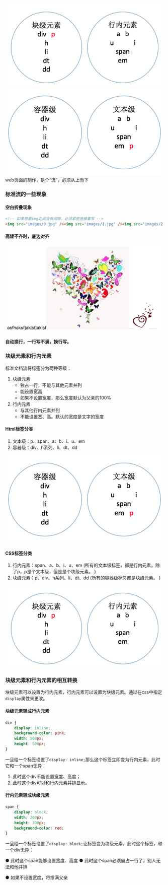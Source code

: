 ![](/assets/css标签分类块级元素与行内元素.png)![](/assets/html标签分类文本级和容器级.png)web页面的制作，是个“流”，必须从上而下  

### 标准流的一些现象
#### 空白折叠现象
```html
<!-- 如果想要img之间没有间隙，必须紧密连接着写 -->
<img src="images/0.jpg" /><img src="images/1.jpg" /><img src="images/2.jpg" />
```

#### 高矮不齐时，底边对齐
![](/assets/高矮不齐,底边对齐.png)

#### 自动换行，一行写不满，换行写。

### 块级元素和行内元素
标准文档流将标签分为两种等级：  

1. 块级元素
    * 独占一行，不能与其他元素并列
    * 能设置宽高
    * 如果不设置宽度，那么宽度默认为父亲的100%
2. 行内元素
    * 与其他行内元素并列
    * 不能设置宽、高。默认的宽度是文字的宽度
    
    
#### Html标签分类
1. 文本级：p、span、a、b、i、u、em
2. 容器级：div、h系列、li、dt、dd

![](/assets/html标签分类文本级和容器级.png)

#### CSS标签分类
1. 行内元素：span、a、b、i、u、em (所有的文本级标签，都是行内元素，除了p，p是个文本级，但是是个块级元素。
)
2. 块级元素：p、div、h系列、li、dt、dd (所有的容器级标签都是块级元素。
)

![](/assets/css标签分类块级元素与行内元素.png)

### 块级元素和行内元素的相互转换
块级元素可以设置为行内元素，行内元素可以设置为块级元素。通过在css中指定`display`属性来更改。  

#### 块级元素转成行内元素
```css
div {
    display: inline;
    background-color: pink;
    width: 500px;
    height: 500px;
}
```

一旦给一个标签设置了`display: inline;`那么这个标签立即变为行内元素，此时它和一个span无异：  

  1. 此时这个div不能设置宽度、高度；
  2. 此时这个div可以和行内元素并排显示。
  
#### 行内元素转成块级元素
```css
span {
    display: block;
    width: 200px;
    height: 300px;
    background-color: red;
}
```

一旦给一个标签设置了`display: block;`让标签变为块级元素。此时这个标签，和一个div无异：

● 此时这个span能够设置宽度、高度
● 此时这个span必须霸占一行了，别人无法和他并排

● 如果不设置宽度，将撑满父亲
